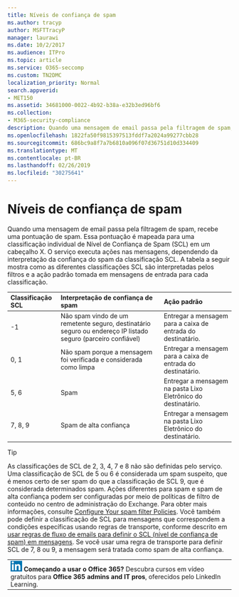 ```yaml
---
title: Níveis de confiança de spam
ms.author: tracyp
author: MSFTTracyP
manager: laurawi
ms.date: 10/2/2017
ms.audience: ITPro
ms.topic: article
ms.service: O365-seccomp
ms.custom: TN2DMC
localization_priority: Normal
search.appverid:
- MET150
ms.assetid: 34681000-0022-4b92-b38a-e32b3ed96bf6
ms.collection:
- M365-security-compliance
description: Quando uma mensagem de email passa pela filtragem de spam, recebe uma pontuação de spam. Essa pontuação é mapeada para uma classificação individual de Nível de Confiança de Spam (SCL) em um cabeçalho X. O serviço executa ações nas mensagens, dependendo da interpretação da confiança do spam da classificação SCL. A tabela a seguir mostra como as diferentes classificações SCL são interpretadas pelos filtros e a ação padrão tomada em mensagens de entrada para cada classificação.
ms.openlocfilehash: 1822fa50f9815397513fddf7a2024a99277cbb28
ms.sourcegitcommit: 686bc9a8f7a7b6810a096f07d36751d10d334409
ms.translationtype: MT
ms.contentlocale: pt-BR
ms.lasthandoff: 02/26/2019
ms.locfileid: "30275641"
---
```

# <a name="spam-confidence-levels"></a>Níveis de confiança de spam

Quando uma mensagem de email passa pela filtragem de spam, recebe uma pontuação de spam. Essa pontuação é mapeada para uma classificação individual de Nível de Confiança de Spam (SCL) em um cabeçalho X. O serviço executa ações nas mensagens, dependendo da interpretação da confiança do spam da classificação SCL. A tabela a seguir mostra como as diferentes classificações SCL são interpretadas pelos filtros e a ação padrão tomada em mensagens de entrada para cada classificação.
  
|**Classificação SCL**|**Interpretação de confiança de spam**|**Ação padrão**|
|:-----|:-----|:-----|
|-1  <br/> |Não spam vindo de um remetente seguro, destinatário seguro ou endereço IP listado seguro (parceiro confiável)  <br/> |Entregar a mensagem para a caixa de entrada do destinatário.  <br/> |
|0, 1  <br/> |Não spam porque a mensagem foi verificada e considerada como limpa  <br/> |Entregar a mensagem para a caixa de entrada do destinatário.  <br/> |
|5, 6  <br/> | Spam  <br/> |Entregar a mensagem na pasta Lixo Eletrônico do destinatário.  <br/> |
|7, 8, 9  <br/> |Spam de alta confiança  <br/> |Entregar a mensagem na pasta Lixo Eletrônico do destinatário.  <br/> |
   
> [!TIP]
> As classificações de SCL de 2, 3, 4, 7 e 8 não são definidas pelo serviço. Uma classificação de SCL de 5 ou 6 é considerada um spam suspeito, que é menos certo de ser spam do que a classificação de SCL 9, que é considerada determinados spam. Ações diferentes para spam e spam de alta confiança podem ser configuradas por meio de políticas de filtro de conteúdo no centro de administração do Exchange. Para obter mais informações, consulte [Configure Your spam filter Policies](configure-your-spam-filter-policies.md). Você também pode definir a classificação de SCL para mensagens que correspondem a condições específicas usando regras de transporte, conforme descrito em [usar regras de fluxo de emails para definir o SCL (nível de confiança de spam) em mensagens](use-mail-flow-rules-to-set-the-spam-confidence-level-scl-in-messages.md). Se você usar uma regra de transporte para definir SCL de 7, 8 ou 9, a mensagem será tratada como spam de alta confiança. 
  
||
|:-----|
|![O ícone pequeno do LinkedIn Learning](media/eac8a413-9498-4220-8544-1e37d1aaea13.png) **Começando a usar o Office 365?**         Descubra cursos em vídeo gratuitos para **Office 365 admins and IT pros**, oferecidos pelo LinkedIn Learning. |
   

